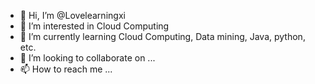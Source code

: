 - 👋 Hi, I’m @Lovelearningxi
- 👀 I’m interested in Cloud Computing
- 🌱 I’m currently learning Cloud Computing, Data mining, Java, python, etc.
- 💞️ I’m looking to collaborate on ...
- 📫 How to reach me ...

<!---
Lovelearningxi/Lovelearningxi is a ✨ special ✨ repository because its `README.md` (this file) appears on your GitHub profile.
You can click the Preview link to take a look at your changes.
--->
